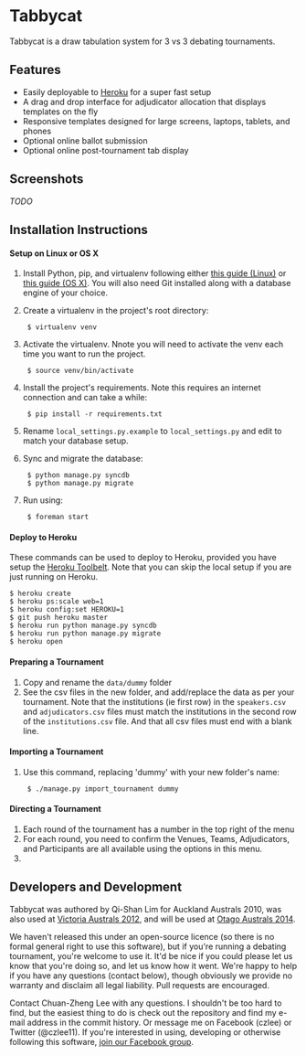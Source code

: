 # Tabbycat

Tabbycat is a draw tabulation system for 3 vs 3 debating tournaments.

## Features

- Easily deployable to [Heroku](https://www.heroku.com) for a super fast setup
- A drag and drop interface for adjudicator allocation that displays templates on the fly
- Responsive templates designed for large screens, laptops, tablets, and phones
- Optional online ballot submission
- Optional online post-tournament tab display

## Screenshots

*TODO*

## Installation Instructions

#### Setup on Linux or OS X

1. Install Python, pip, and virtualenv following either [this guide (Linux)](http://docs.python-guide.org/en/latest/starting/install/linux/) or [this guide (OS X)](http://docs.python-guide.org/en/latest/starting/install/osx/). You will also need Git installed along with a database engine of your choice.

2. Create a virtualenv in the project's root directory:

        $ virtualenv venv

3. Activate the virtualenv. Nnote you will need to activate the venv each time you want to run the project.

        $ source venv/bin/activate

3. Install the project's requirements. Note this requires an internet connection and can take a while:

        $ pip install -r requirements.txt

4. Rename ```local_settings.py.example``` to ```local_settings.py```
   and edit to match your database setup.

5. Sync and migrate the database:

        $ python manage.py syncdb
        $ python manage.py migrate

6. Run using:

        $ foreman start

#### Deploy to Heroku

These commands can be used to deploy to Heroku, provided you have setup the [Heroku Toolbelt](https://devcenter.heroku.com/articles/getting-started-with-python#local-workstation-setup). Note that you can skip the local setup if you are just running on Heroku.

    $ heroku create
    $ heroku ps:scale web=1
    $ heroku config:set HEROKU=1
    $ git push heroku master
    $ heroku run python manage.py syncdb
    $ heroku run python manage.py migrate
    $ heroku open

#### Preparing a Tournament

1. Copy and rename the ```data/dummy``` folder
2. See the csv files in the new folder, and add/replace the data as per your tournament. Note that the institutions (ie first row) in the ```speakers.csv``` and ```adjudicators.csv``` files must match the institutions in the second row of the ```institutions.csv``` file. And that all csv files must end with a blank line.

#### Importing a Tournament

1. Use this command, replacing 'dummy' with your new folder's name:

        $ ./manage.py import_tournament dummy

#### Directing a Tournament

1. Each round of the tournament has a number in the top right of the menu
2. For each round, you need to confirm the Venues, Teams, Adjudicators, and Participants are all available using the options in this menu.
3.

## Developers and Development

Tabbycat was authored by Qi-Shan Lim for Auckland Australs 2010, was also used at [Victoria Australs 2012](http://australs2012.com), and will be used at [Otago Australs 2014](http://australs2014.com).

We haven't released this under an open-source licence (so there is no formal general right to use this software), but if you're running a debating tournament, you're welcome to use it. It'd be nice if you could please let us know that you're doing so, and let us know how it went. We're happy to help if you have any questions (contact below), though obviously we provide no warranty and disclaim all legal liability. Pull requests are encouraged.

Contact Chuan-Zheng Lee with any questions. I shouldn't be too hard to find, but the easiest thing to do is check out the repository and find my e-mail address in the commit history. Or message me on Facebook (czlee) or Twitter (@czlee11). If you're interested in using, developing or otherwise following this software,
[join our Facebook group](https://www.facebook.com/groups/tabbycat.debate/).




